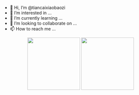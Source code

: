 - 👋 Hi, I’m @tiancaixiaobaozi
- 👀 I’m interested in ...
- 🌱 I’m currently learning ...
- 💞️ I’m looking to collaborate on ...
- 📫 How to reach me ...

<div align="center">
<span>  </span>
<img height="170px" src="https://github-readme-stats.vercel.app/api?username=tiancaixiaobaozi" /><span>  </span><img height="170px" src="https://github-readme-stats.vercel.app/api/top-langs/?username=tiancaixiaobaozi&layout=compact&langs_count=8" />
<span>  </span>
</div>

<!---
tiancaixiaobaozi/tiancaixiaobaozi is a ✨ special ✨ repository because its `README.md` (this file) appears on your GitHub profile.
You can click the Preview link to take a look at your changes.
--->

